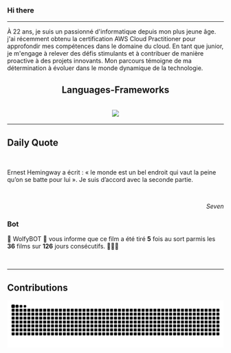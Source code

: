 ### Hi there
<hr/>
<p>
 À 22 ans, je suis un passionné d'informatique depuis mon plus jeune âge. j'ai récemment obtenu la certification AWS Cloud Practitioner pour approfondir mes compétences dans le domaine du cloud. En tant que junior, je m'engage à relever des défis stimulants et à contribuer de manière proactive à des projets innovants. Mon parcours témoigne de ma détermination à évoluer dans le monde dynamique de la technologie.
</p>
<h2 align="center">
 Languages-Frameworks
</h2>
<br/>
<div align="center">
 <a href="https://skillicons.dev">
  <img src="https://skillicons.dev/icons?i=aws,linux,docker,python,django,html,css,bootstrap,javascript,github"/>
 </a>
</div>
<hr/>
<div>
 <h2>
  Daily Quote
 </h2>
 <br/>
 <div>
  <p id="quote">
   Ernest Hemingway a écrit : « le monde est un bel endroit qui vaut la peine qu’on se batte pour lui ». Je suis d’accord avec la seconde partie.
  </p>
 </div>
 <br/>
 <div align="right">
  <p id="movie" style="text-align: right; font-style: italic;">
   Seven
  </p>
 </div>
 <div>
  <h3>
   Bot
  </h3>
  <p id="bot">
   🤖 WolfyBOT 🤖 vous informe que ce film a été tiré <b>5</b> fois au sort parmis les <b>36</b> films sur <b>126</b> jours consécutifs. 🎲🎲🎲
  </p>
 </div>
 <br/>
</div>
<hr/>
<div>
 <h2>
  Contributions
 </h2>
 <img alt="snake gif" src="https://github.com/Loupthevenin/Loupthevenin/blob/output/github-contribution-grid-snake-dark.svg"/>
</div>
